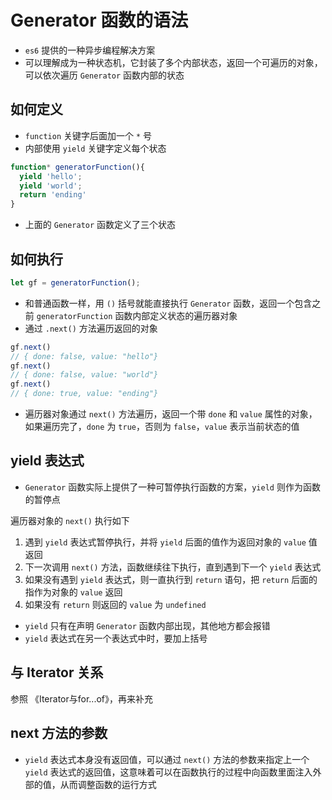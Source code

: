 # Generator 函数的语法

* `es6` 提供的一种异步编程解决方案
* 可以理解成为一种状态机，它封装了多个内部状态，返回一个可遍历的对象，可以依次遍历 `Generator` 函数内部的状态

## 如何定义
* `function` 关键字后面加一个 `*` 号
* 内部使用 `yield` 关键字定义每个状态

```javascript
function* generatorFunction(){
  yield 'hello';
  yield 'world';
  return 'ending'
}
```

* 上面的 `Generator` 函数定义了三个状态

## 如何执行

```javascript
let gf = generatorFunction();
```

* 和普通函数一样，用 `()` 括号就能直接执行 `Generator` 函数，返回一个包含之前 `generatorFunction` 函数内部定义状态的遍历器对象
* 通过 `.next()` 方法遍历返回的对象

```javascript
gf.next()
// { done: false, value: "hello"}
gf.next()
// { done: false, value: "world"}
gf.next()
// { done: true, value: "ending"}
```

* 遍历器对象通过 `next()` 方法遍历，返回一个带 `done` 和 `value` 属性的对象，如果遍历完了，`done` 为 `true`，否则为 `false`，`value` 表示当前状态的值

## yield 表达式

* `Generator` 函数实际上提供了一种可暂停执行函数的方案，`yield` 则作为函数的暂停点

遍历器对象的 `next()` 执行如下

1. 遇到 `yield` 表达式暂停执行，并将 `yield` 后面的值作为返回对象的 `value` 值返回
2. 下一次调用 `next()` 方法，函数继续往下执行，直到遇到下一个 `yield` 表达式
3. 如果没有遇到 `yield` 表达式，则一直执行到 `return` 语句，把 `return` 后面的指作为对象的 `value` 返回
4. 如果没有 `return` 则返回的 `value` 为 `undefined`

* `yield` 只有在声明 `Generator` 函数内部出现，其他地方都会报错
* `yield` 表达式在另一个表达式中时，要加上括号

## 与 Iterator 关系

参照 《Iterator与for...of》，再来补充

## next 方法的参数

* `yield` 表达式本身没有返回值，可以通过 `next()` 方法的参数来指定上一个 `yield` 表达式的返回值，这意味着可以在函数执行的过程中向函数里面注入外部的值，从而调整函数的运行方式